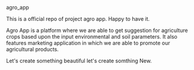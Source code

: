 agro_app

This is a official repo of project agro app. Happy to have it.

Agro App is a platform where we are able to get suggestion for agriculture crops
based upon the input environmental and soil parameters. It also features marketing 
application in which we are able to promote our agricultural products. 

Let's create something beautiful let's create somthing New.
